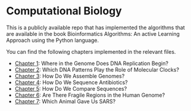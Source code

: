 # Computational Biology
This is a publicly available repo that has implemented the algorithms that are available in the book Bioinformatics 
Algorithms: An active Learning Approach using the Python language.

You can find the following chapters implemented in the relevant files.

* [Chapter 1](./dna_replication.py): Where in the Genome Does DNA Replication Begin?
* [Chapter 2](./dna_patterns.py): Which DNA Patterns Play the Role of Molecular Clocks?
* [Chapter 3](./genome_assembly.py): How Do We Assemble Genomes?
* [Chapter 4](./sequencing_antibiotics.py): How Do We Sequence Antibiotics?
* [Chapter 5](./compare_sequences.py):  How Do We Compare Sequences?
* [Chapter 6](./fragile_genome.py): Are There Fragile Regions in the Human Genome?
* [Chapter 7](./evolutionary_patterns.py): Which Animal Gave Us SARS?